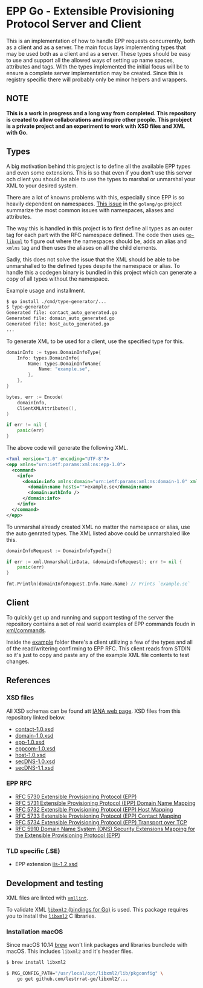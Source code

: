 # EPP Go - Extensible Provisioning Protocol Server and Client

This is an implementation of how to handle EPP requests concurrently, both as a
client and as a server. The main focus lays implementing types that may be used
both as a client and as a server. These types should be easy to use and support
all the allowed ways of setting up name spaces, attributes and tags. With the
types implemented the initial focus will be to ensure a complete server
implementation may be created. Since this is registry specific there will
probably only be minor helpers and wrappers.

## NOTE

**This is a work in progress and a long way from completed. This repository is
created to allow collaborations and inspire other people. This probject is a
private project and an experiment to work with XSD files and XML with Go.**

## Types

A big motivation behind this project is to define all the available EPP types
and even some extensions. This is so that even if you don't use this server och
client you should be able to use the types to marshal or unmarshal your XML to
your desired system.

There are a lot of knowns problems with this, especially since EPP is so heavily
dependent on namespaces. [This issue](https://github.com/golang/go/issues/13400)
in the `golang/go` project summarize the most common issues with namespaces,
aliases and attributes.

The way this is handled in this project is to first define all types as an outer
tag for each part with the RFC namespace defined. The code then uses
[`go-libxml`](https://github.com/alexrsagen/go-libxml) to figure out where the
namespaces should be, adds an alias and `xmlns` tag and then uses the aliases on
all the child elements.

Sadly, this does not solve the issue that the XML should be able to be
unmarshalled to the defined types despite the namespace or alias. To handle this
a codegen binary is bundled in this project which can generate a copy of all
types without the namespace.

Example usage and installment.

```sh
$ go install ./cmd/type-generator/...
$ type-generator
Generated file: contact_auto_generated.go
Generated file: domain_auto_generated.go
Generated file: host_auto_generated.go
...
```

To generate XML to be used for a client, use the specified type for this.

```go
domainInfo := types.DomainInfoType{
    Info: types.DomainInfo{
        Name: types.DomainInfoName{
            Name: "example.se",
        },
    },
}

bytes, err := Encode(
    domainInfo,
    ClientXMLAttributes(),
)

if err != nil {
    panic(err)
}
```

The above code will generate the following XML.

```xml
<?xml version="1.0" encoding="UTF-8"?>
<epp xmlns="urn:ietf:params:xml:ns:epp-1.0">
  <command>
    <info>
      <domain:info xmlns:domain="urn:ietf:params:xml:ns:domain-1.0" xmlns="urn:ietf:params:xml:ns:domain-1.0">
        <domain:name hosts="">example.se</domain:name>
        <domain:authInfo />
      </domain:info>
    </info>
  </command>
</epp>
```

To unmarshal already created XML no matter the namespace or alias, use the auto
genrated types. The XML listed above could be unmarshaled like this.

```go
domainInfoRequest := DomainInfoTypeIn{}

if err := xml.Unmarshal(inData, &domainInfoRequest); err != nil {
    panic(err)
}

fmt.Println(domainInfoRequest.Info.Name.Name) // Prints `example.se`
```

## Client

To quickly get up and running and support testing of the server the repository
contains a set of real world examples of EPP commands foudn in
[xml/commands](xml/commands).

Inside the [example](example/client) folder there's a client utilizing a few of
the types and all of the read/writering confirming to EPP RFC. This client reads
from STDIN so it's just to copy and paste any of the example XML file contents
to test changes.

## References

### XSD files

All XSD schemas can be found att [IANA web
page](https://www.iana.org/assignments/xml-registry/xml-registry.xhtml). XSD
files from this repository linked below.

* [contact-1.0.xsd](https://www.iana.org/assignments/xml-registry/schema/contact-1.0.xsd)
* [domain-1.0.xsd](https://www.iana.org/assignments/xml-registry/schema/domain-1.0.xsd)
* [epp-1.0.xsd](https://www.iana.org/assignments/xml-registry/schema/epp-1.0.xsd)
* [eppcom-1.0.xsd](https://www.iana.org/assignments/xml-registry/schema/eppcom-1.0.xsd)
* [host-1.0.xsd](https://www.iana.org/assignments/xml-registry/schema/host-1.0.xsd)
* [secDNS-1.0.xsd](https://www.iana.org/assignments/xml-registry/schema/secDNS-1.0.xsd)
* [secDNS-1.1.xsd](https://www.iana.org/assignments/xml-registry/schema/secDNS-1.1.xsd)

### EPP RFC

* [RFC 5730 Extensible Provisioning Protocol (EPP)](http://www.rfc-editor.org/rfc/rfc5730.txt)
* [RFC 5731 Extensible Provisioning Protocol (EPP) Domain Name Mapping](http://www.rfc-editor.org/rfc/rfc5731.txt)
* [RFC 5732 Extensible Provisioning Protocol (EPP) Host Mapping](http://www.rfc-editor.org/rfc/rfc5732.txt)
* [RFC 5733 Extensible Provisioning Protocol (EPP) Contact Mapping](http://www.rfc-editor.org/rfc/rfc5733.txt)
* [RFC 5734 Extensible Provisioning Protocol (EPP) Transport over TCP](http://www.rfc-editor.org/rfc/rfc5734.txt)
* [RFC 5910 Domain Name System (DNS) Security Extensions Mapping for the Extensible Provisioning Protocol (EPP)](http://www.rfc-editor.org/rfc/rfc5910.txt)

### TLD specific (.SE)

* EPP extension [iis-1.2.xsd](https://registrar.iis.se/files/iis-1.2.xml)

## Development and testing

XML files are linted with [`xmllint`](http://xmlsoft.org/xmllint.html).

To validate XML [`libxml2` (bindings for
Go)](https://github.com/lestrrat-go/libxml2/) is used. This package requires you
to install the [`libxml2`](http://xmlsoft.org/downloads.html) C libraries.

### Installation macOS

Since macOS 10.14 [brew](https://brew.sh/) won't link packages and libraries
bundlede with macOS. This includes `libxml2` and it's header files.

```sh
$ brew install libxml2

$ PKG_CONFIG_PATH="/usr/local/opt/libxml2/lib/pkgconfig" \
    go get github.com/lestrrat-go/libxml2/...
```
